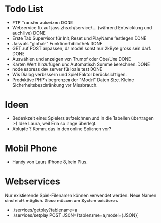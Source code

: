 # Todo List

* FTP Transfer aufsetzen DONE
* Webservice fix auf jass.zhs.ch/service/.... (während Entwicklung und auch live) DONE
* Erste Tab Supervisor für Init, Reset und PlayName festlegen DONE
* Jass als "globale" Funktionsbibliothek DONE
* GET auf POST anpassen, da model sonst nur 2kByte gross sein darf. DONE
* Auswählen und anzeigen von Trumpf oder Obe/Une DONE
* Karten Wert hinzufügen und Automatisch Summe berechnen. DONE
* node espress dev server für loale test DONE
* Wis Dialog verbessern und Spiel Faktor berücksichtigen.
* Produktive PHP's begrenzen der "Model" Daten Size. Kleine Sicherheitsbeschränkung vor Missbrauch.

# Ideen
* Bedenkzeit eines Spielers aufzeichnen und in die Tabellen übertragen :-) Idee Laura, weil Eria so lange überlegt.
* Ablupfe ? Kommt das in den online Splienen vor?


# Mobil Phone
* Handy von Laura iPhone 8, kein Plus.

# Webservices

Nur existierende Spiel-Filenamen können verwendet werden. Neue Namen sind nicht möglich. Diese müssen am System existieren.

* ./services/getplay?tablename=a
* ./services/setplay POST JSON={tablename=a,model={JSON}}
